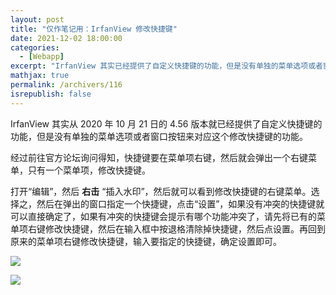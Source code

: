 ```yaml
---
layout: post
title: "仅作笔记用：IrfanView 修改快捷键"
date: 2021-12-02 18:00:00
categories: 
  - [Webapp]
excerpt: "IrfanView 其实已经提供了自定义快捷键的功能，但是没有单独的菜单选项或者窗口按钮来对应这个修改快捷键的功能。经过前往官方论坛询问得知，快捷键要在菜单项右键，然后就会弹出一个右键菜单，只有一个菜单项，修改快捷键。"
mathjax: true
permalink: /archivers/116
isrepublish: false
---
```


IrfanView 其实从 2020 年 10 月 21 日的 4.56 版本就已经提供了自定义快捷键的功能，但是没有单独的菜单选项或者窗口按钮来对应这个修改快捷键的功能。

经过前往官方论坛询问得知，快捷键要在菜单项右键，然后就会弹出一个右键菜单，只有一个菜单项，修改快捷键。

打开“编辑”，然后 **右击** “插入水印”，然后就可以看到修改快捷键的右键菜单。选择之，然后在弹出的窗口指定一个快捷键，点击“设置”，如果没有冲突的快捷键就可以直接确定了，如果有冲突的快捷键会提示有哪个功能冲突了，请先将已有的菜单项右键修改快捷键，然后在输入框中按退格清除掉快捷键，然后点设置。再回到原来的菜单项右键修改快捷键，输入要指定的快捷键，确定设置即可。

![](https://img-blog.csdnimg.cn/7055ca6ffc624ed8929aef39cbd00fcd.png)

![](https://img-blog.csdnimg.cn/e42113de295440d0b956d2b9481a3287.png)